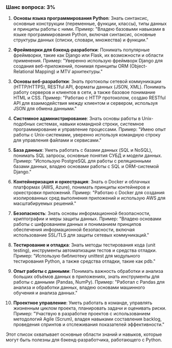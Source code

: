 ### Шанс вопроса: 3%

1. **Основы языка программирования Python**: Знать синтаксис, основные конструкции (переменные, функции, классы), типы данных и принципы работы с ними. Пример: "Владею базовыми навыками в языке программирования Python, включая синтаксис, основные структуры данных (списки, словари, множества) и функции."

2. **Фреймворки для бэкенд-разработки**: Понимать популярные фреймворки, такие как Django или Flask, их возможности и области применения. Пример: "Уверенно использую фреймворк Django для создания веб-приложений, понимая принципы ORM (Object-Relational Mapping) и MTV архитектуры."

3. **Основы веб-разработки**: Знать протоколы сетевой коммуникации (HTTP/HTTPS), RESTful API, форматы данных (JSON, XML). Понимать работу серверов и клиентов в сети, а также базовое понимание HTML и CSS. Пример: "Работаю с HTTP протоколом, создаю RESTful API для взаимодействия между клиентом и сервером, используя JSON для обмена данными."

4. **Системное администрирование**: Знать основы работы в Unix-подобных системах, навыки командной строки, системное программирование и управление процессами. Пример: "Имею опыт работы с Unix-системами, уверенно используя командную строку для управления файлами и сервисами."

5. **База данных**: Уметь работать с базами данных (SQL и NoSQL), понимать SQL запросы, основные понятия СУБД и модели данных. Пример: "Использую PostgreSQL для работы с реляционными базами данных, владею основами работы с SQL и ORM-системой Django."

6. **Контейнеризация и оркестрация**: Знать о Docker и облачных платформах (AWS, Azure), понимать принципы контейнеров и оркестровки приложений. Пример: "Работаю с Docker для создания изолированных сред выполнения приложений и использую AWS для масштабируемых решений."

7. **Безопасность**: Знать основы информационной безопасности, криптографии и меры защиты данных. Пример: "Владею основами работы с шифрованием данных и пониманием принципов обеспечения информационной безопасности, включая использование SSL/TLS для защиты сетевых коммуникаций."

8. **Тестирование и отладка**: Знать методы тестирования кода (unit testing), инструменты автоматизации тестов и средства отладки. Пример: "Использую библиотеку unittest для модульного тестирования Python, а также средства отладки, такие как pdb."

9. **Опыт работы с данными**: Понимать важность обработки и анализа больших объёмов данных в приложениях, знать инструменты для работы с данными (Pandas, NumPy). Пример: "Работал с Pandas для анализа и обработки данных, владею основами машинного обучения и анализа данных."

10. **Проектное управление**: Уметь работать в команде, управлять жизненным циклом проекта, планировать задачи и оценивать риски. Пример: "Участвую в разработке проектов с использованием методологий Agile (Scrum), владея навыками составления backlog, проведения спринтов и отслеживания показателей эффективности."

Этот список охватывает основные области знаний и навыков, которые могут быть полезны для бэкенд-разработчика, работающего с Python.